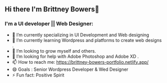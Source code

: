 ## Hi there I'm Brittney Bowers👋
### I'm a UI developer || Web Designer:
 
- 🔭 I’m currently specializing in UI Development and Web designing
- 🌱 I’m currently learning Wordpress and platforms to create web designs .
- 👯 I’m looking to grow myself and others.
- 🤔 I’m looking for help with Adobe Photoshop and Adobe XD .
- 📫 How to reach me: https://brittney-bowers-portfolio.netlify.app/
- 😄 Goals : Senior Wordpress Developer & Wed Designer 
- ⚡ Fun fact: Positive Spirit
<!--
**bee-byte/bee-byte** is a ✨ _special_ ✨ repository because its `README.md` (this file) appears on your GitHub profile.

# Find out more
![Codepen Logo](https://i.postimg.cc/HxRRzCYm/Button-Fill-Black-Large.png)
Format: ![Alt Text](https://codepen.io/brittney)

